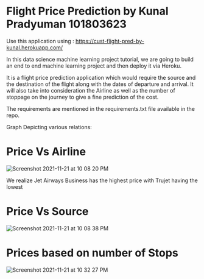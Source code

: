 # Flight Price Prediction by Kunal Pradyuman 101803623

Use this application using : https://cust-flight-pred-by-kunal.herokuapp.com/

In this data science machine learning project tutorial, we are going to build an end to end machine learning project and then deploy it via Heroku.

It is a flight price prediction application which would require the source and the destination of the flight along with the dates of departure and arrival. It will also take into consideration the Airline as well as the number of stoppage on the journey to give a fine prediction of the cost.

The requirements are mentioned in the requirements.txt file available in the repo.


Graph Depicting various relations:

# Price Vs Airline

![Screenshot 2021-11-21 at 10 08 20 PM](https://user-images.githubusercontent.com/54720964/142771340-c6115a1c-025e-4da0-bc78-a4cc90f9a436.png)

We realize Jet Airways Business has the highest price with Trujet having the lowest

# Price Vs Source

![Screenshot 2021-11-21 at 10 08 38 PM](https://user-images.githubusercontent.com/54720964/142771343-c0208b59-2523-44c7-b59b-0adbfefd6b5e.png)

# Prices based on number of Stops

![Screenshot 2021-11-21 at 10 32 27 PM](https://user-images.githubusercontent.com/54720964/142771727-20fef99f-3854-44fc-933b-3c8a25ced67f.png)








